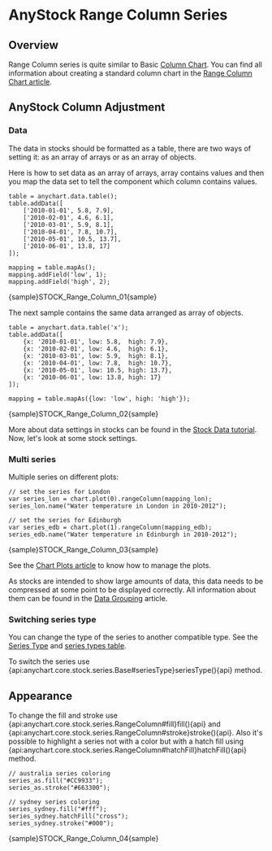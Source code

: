 # AnyStock Range Column Series

## Overview

Range Column series is quite similar to Basic [Column Chart](Column). You can find all information about creating a standard column chart in the [Range Column Chart article](../../Basic_Charts/Range_Column_Chart).

## AnyStock Column Adjustment

### Data

The data in stocks should be formatted as a table, there are two ways of setting it: as an array of arrays or as an array of objects. 

Here is how to set data as an array of arrays, array contains values and then you map the data set to tell the component which column contains values.

```
table = anychart.data.table();
table.addData([
	['2010-01-01', 5.8, 7.9],
	['2010-02-01', 4.6, 6.1],
	['2010-03-01', 5.9, 8.1],
	['2010-04-01', 7.8, 10.7],
	['2010-05-01', 10.5, 13.7],
	['2010-06-01', 13.8, 17]
]);

mapping = table.mapAs();
mapping.addField('low', 1);
mapping.addField('high', 2);
```

{sample}STOCK\_Range\_Column\_01{sample}

The next sample contains the same data arranged as array of objects.

```
table = anychart.data.table('x');
table.addData([
	{x: '2010-01-01', low: 5.8,  high: 7.9},
	{x: '2010-02-01', low: 4.6,  high: 6.1},
	{x: '2010-03-01', low: 5.9,  high: 8.1},
	{x: '2010-04-01', low: 7.8,  high: 10.7},
	{x: '2010-05-01', low: 10.5, high: 13.7},
	{x: '2010-06-01', low: 13.8, high: 17}
]);

mapping = table.mapAs({low: 'low', high: 'high'});
```

{sample}STOCK\_Range\_Column\_02{sample}

More about data settings in stocks can be found in the [Stock Data tutorial](../Data). Now, let's look at some stock settings.

### Multi series

Multiple series on different plots:

```
// set the series for London
var series_lon = chart.plot(0).rangeColumn(mapping_lon);
series_lon.name("Water temperature in London in 2010-2012");

// set the series for Edinburgh
var series_edb = chart.plot(1).rangeColumn(mapping_edb);
series_edb.name("Water temperature in Edinburgh in 2010-2012");
```

{sample}STOCK\_Range\_Column\_03{sample}

See the [Chart Plots article](../Chart_Plots) to know how to manage the plots.

As stocks are intended to show large amounts of data, this data needs to be compressed at some point to be displayed correctly. All information about them can be found in the [Data Grouping](../Data_Grouping) article.

### Switching series type

You can change the type of the series to another compatible type. See the [Series Type](Series_Type) and [series types table](Supported_Series#list_of_supported_series).

To switch the series use {api:anychart.core.stock.series.Base#seriesType}seriesType(){api} method.

##  Appearance

To change the fill and stroke use {api:anychart.core.stock.series.RangeColumn#fill}fill(){api} and {api:anychart.core.stock.series.RangeColumn#stroke}stroke(){api}. Also it's possible to highlight a series not with a color but with a hatch fill using {api:anychart.core.stock.series.RangeColumn#hatchFill}hatchFill(){api} method. 

```
// australia series coloring
series_as.fill("#CC9933");
series_as.stroke("#663300");

// sydney series coloring
series_sydney.fill("#fff");
series_sydney.hatchFill("cross");
series_sydney.stroke("#000");
```

{sample}STOCK\_Range\_Column\_04{sample}